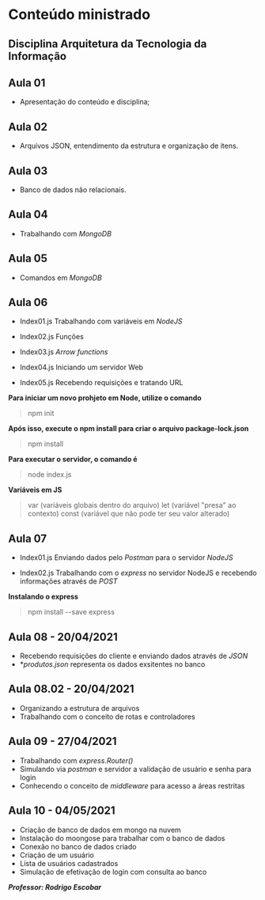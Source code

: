 # Conteúdo ministrado
## Disciplina Arquitetura da Tecnologia da Informação

## Aula 01
- Apresentação do conteúdo e disciplina;

## Aula 02
- Arquivos JSON, entendimento da estrutura e organização de itens.

## Aula 03
- Banco de dados não relacionais.

## Aula 04 
- Trabalhando com _MongoDB_

## Aula 05
- Comandos em _MongoDB_

## Aula 06
- Index01.js
Trabalhando com variáveis em _NodeJS_

- Index02.js
Funções

- Index03.js
_Arrow functions_

- Index04.js
Iniciando um servidor Web

- Index05.js
Recebendo requisições e tratando URL

**Para iniciar um novo prohjeto em Node, utilize o comando**
> npm init

**Após isso, execute o npm install para criar o arquivo package-lock.json**
> npm install

**Para executar o servidor, o comando é**
> node index.js

**Variáveis em JS**
> var (variáveis globais dentro do arquivo)
> let (variável "presa" ao contexto)
> const (variável que não pode ter seu valor alterado)


## Aula 07
- Index01.js
Enviando dados pelo _Postman_ para o servidor _NodeJS_

- Index02.js
Trabalhando com o _express_ no servidor NodeJS e recebendo informações através de _POST_

**Instalando o express**
> npm install --save express

## Aula 08 - 20/04/2021
- Recebendo requisições do cliente e enviando dados através de _JSON_
- *_produtos.json_ representa os dados exsitentes no banco

## Aula 08.02 - 20/04/2021
- Organizando a estrutura de arquivos
- Trabalhando com o conceito de rotas e controladores

## Aula 09 - 27/04/2021
- Trabalhando com _express.Router()_
- Simulando via _postman_ e servidor a validação de usuário e senha para login
- Conhecendo o conceito de _middleware_ para acesso a áreas restritas

## Aula 10 - 04/05/2021
- Criação de banco de dados em mongo na nuvem 
- Instalação do moongose para trabalhar com o banco de dados
- Conexão no banco de dados criado
- Criação de um usuário
- Lista de usuários cadastrados
- Simulação de efetivação de login com consulta ao banco

***Professor: Rodrigo Escobar***